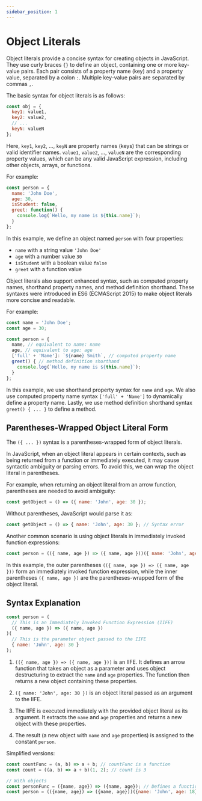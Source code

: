 ```yaml
---
sidebar_position: 1
---
```


# Object Literals

Object literals provide a concise syntax for creating objects in JavaScript. They use curly braces `{}` to define an object, containing one or more key-value pairs. Each pair consists of a property name (key) and a property value, separated by a colon `:`. Multiple key-value pairs are separated by commas `,`.

The basic syntax for object literals is as follows:

```javascript
const obj = {
  key1: value1,
  key2: value2,
  // ...
  keyN: valueN
};
```

Here, `key1`, `key2`, ..., `keyN` are property names (keys) that can be strings or valid identifier names. `value1`, `value2`, ..., `valueN` are the corresponding property values, which can be any valid JavaScript expression, including other objects, arrays, or functions.

For example:

```javascript
const person = {
  name: 'John Doe',
  age: 30,
  isStudent: false,
  greet: function() {
    console.log(`Hello, my name is ${this.name}`);
  }
};
```

In this example, we define an object named `person` with four properties:
- `name` with a string value `'John Doe'`
- `age` with a number value `30`
- `isStudent` with a boolean value `false`
- `greet` with a function value

Object literals also support enhanced syntax, such as computed property names, shorthand property names, and method definition shorthand. These syntaxes were introduced in ES6 (ECMAScript 2015) to make object literals more concise and readable.

For example:

```javascript
const name = 'John Doe';
const age = 30;

const person = {
  name, // equivalent to name: name
  age, // equivalent to age: age
  ['full' + 'Name']: `${name} Smith`, // computed property name
  greet() { // method definition shorthand
    console.log(`Hello, my name is ${this.name}`);
  }
};
```

In this example, we use shorthand property syntax for `name` and `age`. We also use computed property name syntax `['full' + 'Name']` to dynamically define a property name. Lastly, we use method definition shorthand syntax `greet() { ... }` to define a method.

## Parentheses-Wrapped Object Literal Form

The `({ ... })` syntax is a parentheses-wrapped form of object literals.

In JavaScript, when an object literal appears in certain contexts, such as being returned from a function or immediately executed, it may cause syntactic ambiguity or parsing errors. To avoid this, we can wrap the object literal in parentheses.

For example, when returning an object literal from an arrow function, parentheses are needed to avoid ambiguity:

```javascript
const getObject = () => ({ name: 'John', age: 30 });
```

Without parentheses, JavaScript would parse it as:

```javascript
const getObject = () => { name: 'John', age: 30 }; // Syntax error
```

Another common scenario is using object literals in immediately invoked function expressions:

```javascript
const person = (({ name, age }) => ({ name, age }))({ name: 'John', age: 30 });
```

In this example, the outer parentheses `(({ name, age }) => ({ name, age }))` form an immediately invoked function expression, while the inner parentheses `({ name, age })` are the parentheses-wrapped form of the object literal.

## Syntax Explanation

```javascript
const person = (
  // This is an Immediately Invoked Function Expression (IIFE)
  ({ name, age }) => ({ name, age })
)(
  // This is the parameter object passed to the IIFE
  { name: 'John', age: 30 }
);
```

1. `(({ name, age }) => ({ name, age }))` is an IIFE. It defines an arrow function that takes an object as a parameter and uses object destructuring to extract the `name` and `age` properties. The function then returns a new object containing these properties.

2. `({ name: 'John', age: 30 })` is an object literal passed as an argument to the IIFE.

3. The IIFE is executed immediately with the provided object literal as its argument. It extracts the `name` and `age` properties and returns a new object with these properties.

4. The result (a new object with `name` and `age` properties) is assigned to the constant `person`.

Simplified versions:

```javascript
const countFunc = (a, b) => a + b; // countFunc is a function
const count = ((a, b) => a + b)(1, 2); // count is 3

// With objects
const personFunc = ({name, age}) => ({name, age}); // Defines a function that takes an object, destructures name and age, and returns a new object with these properties
const person = (({name, age}) => ({name, age}))({name: 'John', age: 18});
```

